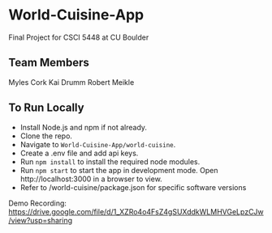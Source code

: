 # World-Cuisine-App
Final Project for CSCI 5448 at CU Boulder

## Team Members
Myles Cork
Kai Drumm
Robert Meikle

## To Run Locally
- Install Node.js and npm if not already.
- Clone the repo.
- Navigate to `World-Cuisine-App/world-cuisine`.
- Create a .env file and add api keys.
- Run `npm install` to install the required node modules.
- Run `npm start` to start the app in development mode. Open http://localhost:3000 in a browser to view.
- Refer to /world-cuisine/package.json for specific software versions

Demo Recording: https://drive.google.com/file/d/1_XZRo4o4FsZ4gSUXddkWLMHVGeLpzCJw/view?usp=sharing
